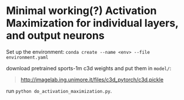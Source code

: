 

# Minimal working(?) Activation Maximization for individual layers, and output neurons

Set up the environment:
```conda create --name <env> --file environment.yaml```


download pretrained sports-1m c3d weights and put them in `model/`:
> http://imagelab.ing.unimore.it/files/c3d_pytorch/c3d.pickle

run `python do_activation_maximization.py`.
